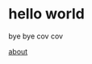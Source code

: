 # hello world

<div> bye bye cov cov </div>

<a href="about.html">about</a>

<script>alert('1');</script>